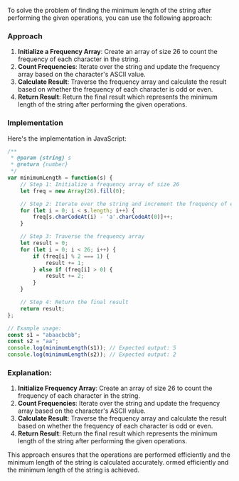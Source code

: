 To solve the problem of finding the minimum length of the string after performing the given operations, you can use the following approach:

### Approach
1. **Initialize a Frequency Array**: Create an array of size 26 to count the frequency of each character in the string.
2. **Count Frequencies**: Iterate over the string and update the frequency array based on the character's ASCII value.
3. **Calculate Result**: Traverse the frequency array and calculate the result based on whether the frequency of each character is odd or even.
4. **Return Result**: Return the final result which represents the minimum length of the string after performing the given operations.

### Implementation

Here's the implementation in JavaScript:

```javascript
/**
 * @param {string} s
 * @return {number}
 */
var minimumLength = function(s) {
    // Step 1: Initialize a frequency array of size 26
    let freq = new Array(26).fill(0);

    // Step 2: Iterate over the string and increment the frequency of each character
    for (let i = 0; i < s.length; i++) {
        freq[s.charCodeAt(i) - 'a'.charCodeAt(0)]++;
    }

    // Step 3: Traverse the frequency array
    let result = 0;
    for (let i = 0; i < 26; i++) {
        if (freq[i] % 2 === 1) {
            result += 1;
        } else if (freq[i] > 0) {
            result += 2;
        }
    }

    // Step 4: Return the final result
    return result;
};

// Example usage:
const s1 = "abaacbcbb";
const s2 = "aa";
console.log(minimumLength(s1)); // Expected output: 5
console.log(minimumLength(s2)); // Expected output: 2
```

### Explanation:
1. **Initialize Frequency Array**: Create an array of size 26 to count the frequency of each character in the string.
2. **Count Frequencies**: Iterate over the string and update the frequency array based on the character's ASCII value.
3. **Calculate Result**: Traverse the frequency array and calculate the result based on whether the frequency of each character is odd or even.
4. **Return Result**: Return the final result which represents the minimum length of the string after performing the given operations.

This approach ensures that the operations are performed efficiently and the minimum length of the string is calculated accurately.
ormed efficiently and the minimum length of the string is achieved.
